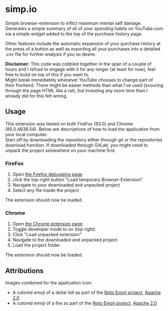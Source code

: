 # simp.io
Simple browser-extension to inflict maximum mental self damage. Generates a simple summary of all of your spending
habits on YouTube.com via a simple widget added to the top of the purchase history page.  
  
Other features include the automatic expansion of your purchase history at the press of a button as well as
exporting all your purchases into a detailed .csv file for further analysis if you so desire.  
  
**Disclaimer:** This code was cobbled together in the span of a couple of hours and I refuse to engage with it
for any longer (at least for now), feel free to build on top of this if you want to.  
Might break immediately whenever YouTube chooses to change part of their frontend. There might be easier methods
than what I've used (scouring through the page HTML like a rat), but investing any more time than I already did
for this felt wrong.

## Usage
This extension was tested on both FireFox (93.0) and Chrome (95.0.4638.54). Below are descriptions of how to load the
application from your local computer.  
Start off by downloading the repository either through git or the repositories download function. If downloaded through
GitLab, you might need to unpack the project somewhere on your machine first.

### FireFox

1. Open [the Firefox debugging page](about:debugging#/runtime/this-firefox) 
2. click the top-right button "Load temporary Browser-Extension"
3. Navigate to your downloaded and unpacked project
4. Select any file inside the project

The extension should now be loaded.

### Chrome

1. Open [the Chrome extension page](chrome://extensions/)
2. Toggle developer mode to on (top right)
3. Click "Load unpacked extension"
4. Navigate to the downloaded and unpacked project
5. Load the project folder

The extension should now be loaded.

## Attributions
Images combined for the application icon:

* A colored emoji of a dollar bill as part of the [Noto Emoji project](https://github.com/googlei18n/noto-emoji/), [Apache 2.0](https://github.com/googlei18n/noto-emoji/blob/master/LICENSE)
* A colored emoji of a fire as part of the [Noto Emoji project](https://github.com/googlei18n/noto-emoji/), [Apache 2.0](https://github.com/googlei18n/noto-emoji/blob/master/LICENSE)
